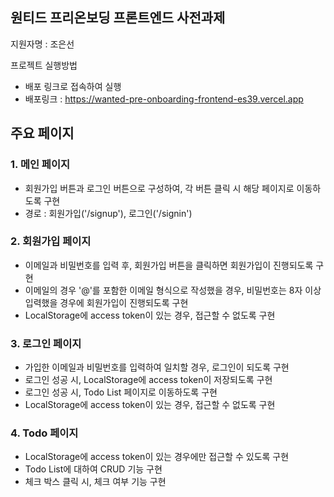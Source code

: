 ## 원티드 프리온보딩 프론트엔드 사전과제

지원자명 : 조은선

프로젝트 실행방법
- 배포 링크로 접속하여 실행<br/>
- 배포링크 : https://wanted-pre-onboarding-frontend-es39.vercel.app <br />

## 주요 페이지
### 1. 메인 페이지<br />
- 회원가입 버튼과 로그인 버튼으로 구성하여, 각 버튼 클릭 시 해당 페이지로 이동하도록 구현<br />
- 경로 : 회원가입('/signup'), 로그인('/signin')<br />
### 2. 회원가입 페이지<br />
- 이메일과 비밀번호를 입력 후, 회원가입 버튼을 클릭하면 회원가입이 진행되도록 구현<br />
- 이메일의 경우 '@'를 포함한 이메일 형식으로 작성했을 경우, 비밀번호는 8자 이상 입력했을 경우에 회원가입이 진행되도록 구현<br />
- LocalStorage에 access token이 있는 경우, 접근할 수 없도록 구현<br />
### 3. 로그인 페이지<br />
- 가입한 이메일과 비밀번호를 입력하여 일치할 경우, 로그인이 되도록 구현<br />
- 로그인 성공 시, LocalStorage에 access token이 저장되도록 구현<br />
- 로그인 성공 시, Todo List 페이지로 이동하도록 구현<br />
- LocalStorage에 access token이 있는 경우, 접근할 수 없도록 구현<br />
### 4. Todo 페이지 <br />
- LocalStorage에 access token이 있는 경우에만 접근할 수 있도록 구현<br />
- Todo List에 대하여 CRUD 기능 구현
- 체크 박스 클릭 시, 체크 여부 기능 구현
